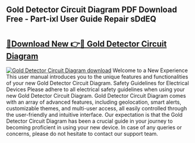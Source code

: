 ## Gold Detector Circuit Diagram PDF Download Free - Part-ixl User Guide Repair sDdEQ

# <h2><a href="http://dfngw9n.blite.top/?on=Gold+Detector+Circuit+Diagram">🔗Download New 👉🔴 Gold Detector Circuit Diagram</a></h2>

[![Gold Detector Circuit Diagram download](https://i.imgur.com/lujVjoI.png)](http://dfngw9n.blite.top/?on=Gold+Detector+Circuit+Diagram)
Welcome to a New Experience This user manual introduces you to the unique features and functionalities of your new Gold Detector Circuit Diagram. Safety Guidelines for Electrical Devices Please adhere to all electrical safety guidelines when using your new Gold Detector Circuit Diagram. Gold Detector Circuit Diagram comes with an array of advanced features, including geolocation, smart alerts, customizable themes, and multi-user access, all easily controlled through the user-friendly and intuitive interface. Our expectation is that the Gold Detector Circuit Diagram has been a crucial guide in your journey to becoming proficient in using your new device. In case of any queries or concerns, please do not hesitate to contact our support team.
